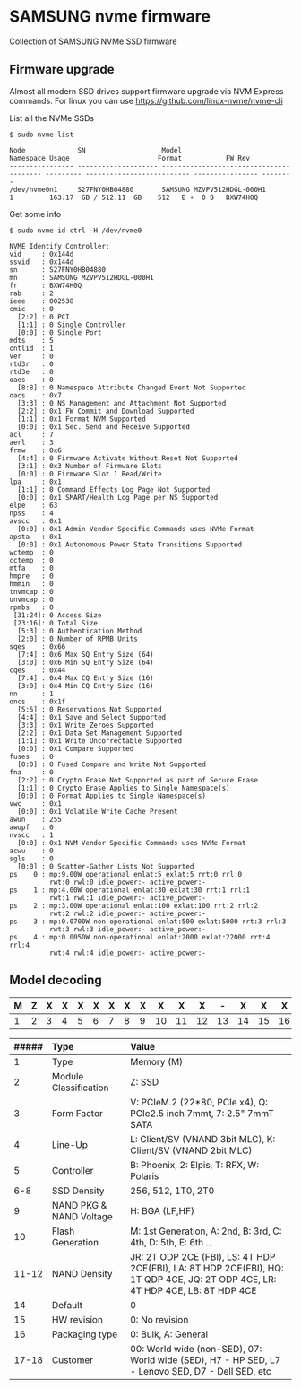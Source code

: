 # SAMSUNG nvme firmware
Collection of SAMSUNG NVMe SSD firmware

## Firmware upgrade
Almost all modern SSD drives support firmware upgrade via NVM Express commands. For linux you can use https://github.com/linux-nvme/nvme-cli

List all the NVMe SSDs

    $ sudo nvme list
    
    Node             SN                   Model                                    Namespace Usage                      Format           FW Rev  
    ---------------- -------------------- ---------------------------------------- --------- -------------------------- ---------------- --------
    /dev/nvme0n1     S27FNY0HB04880       SAMSUNG MZVPV512HDGL-000H1               1         163.17  GB / 512.11  GB    512   B +  0 B   BXW74H0Q

Get some info

    $ sudo nvme id-ctrl -H /dev/nvme0
    
    NVME Identify Controller:
    vid     : 0x144d
    ssvid   : 0x144d
    sn      : S27FNY0HB04880
    mn      : SAMSUNG MZVPV512HDGL-000H1
    fr      : BXW74H0Q
    rab     : 2
    ieee    : 002538
    cmic    : 0
      [2:2] : 0 PCI
      [1:1] : 0 Single Controller
      [0:0] : 0 Single Port
    mdts    : 5
    cntlid  : 1
    ver     : 0
    rtd3r   : 0
    rtd3e   : 0
    oaes    : 0
      [8:8] : 0 Namespace Attribute Changed Event Not Supported
    oacs    : 0x7
      [3:3] : 0 NS Management and Attachment Not Supported
      [2:2] : 0x1 FW Commit and Download Supported
      [1:1] : 0x1 Format NVM Supported
      [0:0] : 0x1 Sec. Send and Receive Supported
    acl     : 7
    aerl    : 3
    frmw    : 0x6
      [4:4] : 0 Firmware Activate Without Reset Not Supported
      [3:1] : 0x3 Number of Firmware Slots
      [0:0] : 0 Firmware Slot 1 Read/Write
    lpa     : 0x1
      [1:1] : 0 Command Effects Log Page Not Supported
      [0:0] : 0x1 SMART/Health Log Page per NS Supported
    elpe    : 63
    npss    : 4
    avscc   : 0x1
      [0:0] : 0x1 Admin Vendor Specific Commands uses NVMe Format
    apsta   : 0x1
      [0:0] : 0x1 Autonomous Power State Transitions Supported
    wctemp  : 0
    cctemp  : 0
    mtfa    : 0
    hmpre   : 0
    hmmin   : 0
    tnvmcap : 0
    unvmcap : 0
    rpmbs   : 0
     [31:24]: 0 Access Size
     [23:16]: 0 Total Size
      [5:3] : 0 Authentication Method
      [2:0] : 0 Number of RPMB Units
    sqes    : 0x66
      [7:4] : 0x6 Max SQ Entry Size (64)
      [3:0] : 0x6 Min SQ Entry Size (64)
    cqes    : 0x44
      [7:4] : 0x4 Max CQ Entry Size (16)
      [3:0] : 0x4 Min CQ Entry Size (16)
    nn      : 1
    oncs    : 0x1f
      [5:5] : 0 Reservations Not Supported
      [4:4] : 0x1 Save and Select Supported
      [3:3] : 0x1 Write Zeroes Supported
      [2:2] : 0x1 Data Set Management Supported
      [1:1] : 0x1 Write Uncorrectable Supported
      [0:0] : 0x1 Compare Supported
    fuses   : 0
      [0:0] : 0 Fused Compare and Write Not Supported
    fna     : 0
      [2:2] : 0 Crypto Erase Not Supported as part of Secure Erase
      [1:1] : 0 Crypto Erase Applies to Single Namespace(s)
      [0:0] : 0 Format Applies to Single Namespace(s)
    vwc     : 0x1
      [0:0] : 0x1 Volatile Write Cache Present
    awun    : 255
    awupf   : 0
    nvscc   : 1
      [0:0] : 0x1 NVM Vendor Specific Commands uses NVMe Format
    acwu    : 0
    sgls    : 0
      [0:0] : 0 Scatter-Gather Lists Not Supported
    ps    0 : mp:9.00W operational enlat:5 exlat:5 rrt:0 rrl:0
              rwt:0 rwl:0 idle_power:- active_power:-
    ps    1 : mp:4.00W operational enlat:30 exlat:30 rrt:1 rrl:1
              rwt:1 rwl:1 idle_power:- active_power:-
    ps    2 : mp:3.00W operational enlat:100 exlat:100 rrt:2 rrl:2
              rwt:2 rwl:2 idle_power:- active_power:-
    ps    3 : mp:0.0700W non-operational enlat:500 exlat:5000 rrt:3 rrl:3
              rwt:3 rwl:3 idle_power:- active_power:-
    ps    4 : mp:0.0050W non-operational enlat:2000 exlat:22000 rrt:4 rrl:4
              rwt:4 rwl:4 idle_power:- active_power:-

## Model decoding

| M | Z | X   | X  | X  | X  | X  | X  |X   | X  | X  |  X | -  |  X |  X | X  | X  | X  |
| ------------ | ------------ | ------------ | ------------ | ------------ | ------------ | ------------ | ------------ | ------------ | ------------ | ------------ | ------------ | ------------ | ------------ | ------------ | ------------ | ------------ | ------------ |
|  1 |  2 |3   |  4 |  5 |  6 | 7  |  8 |  9 |10   |11   |12   | 13  |14   |15   | 16  | 17  | 18  | 

|##### | Type   | Value|
| :------------ | :------------ | :------------ |
| 1  | Type  |Memory (M)  |
|  2 |Module Classification   | Z: SSD|
|   3| Form Factor  |V: PCIeM.2 (22*80, PCIe x4), Q: PCIe2.5 inch 7mmt, 7: 2.5" 7mmT SATA |
|   4| Line-Up  |L: Client/SV (VNAND 3bit MLC), K: Client/SV (VNAND 2bit MLC) |
|   5| Controller  |B: Phoenix, 2: Elpis, T: RFX, W: Polaris |
|  6-8| SSD Density  | 256, 512, 1T0, 2T0 |
|   9| NAND PKG & NAND Voltage  | H: BGA (LF,HF) |
|   10| Flash Generation  | M: 1st Generation, A: 2nd, B: 3rd, C: 4th, D: 5th, E: 6th ... |
|   11-12| NAND Density  |JR: 2T ODP 2CE (FBI), LS: 4T HDP 2CE(FBI), LA: 8T HDP 2CE(FBI), HQ: 1T QDP 4CE, JQ: 2T ODP 4CE, LR: 4T HDP 4CE, LB: 8T HDP 4CE |
|   14|  Default |0 |
|   15| HW revision  |0: No revision |
|   16|Packaging type   | 0: Bulk, A: General|
|   17-18| Customer  |00: World wide (non-SED), 07: World wide (SED), H7 - HP SED, L7 - Lenovo SED, D7 - Dell SED, etc |


